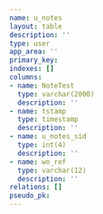 ```yaml
---
name: u_notes
layout: table
description: ''
type: user
app_area: ''
primary_key: 
indexes: []
columns:
- name: NoteTest
  type: varchar(2000)
  description: ''
- name: tstamp
  type: timestamp
  description: ''
- name: u_notes_sid
  type: int(4)
  description: ''
- name: wo_ref
  type: varchar(12)
  description: ''
relations: []
pseudo_pk: 
---
```



